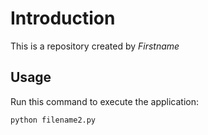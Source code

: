 # Introduction


This is a repository created by *Firstname*


## Usage


Run this command to execute the application:


`python filename2.py`

 

```
